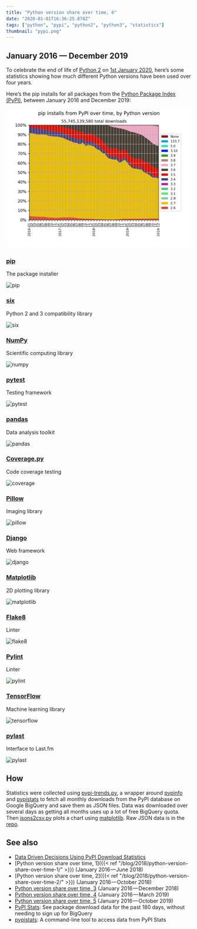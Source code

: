 ```yaml
---
title: "Python version share over time, 6"
date: "2020-01-01T16:36:25.878Z"
tags: ["python", "pypi", "python2", "python3", "statistics"]
thumbnail: "pypi.png"
---
```


## January 2016 — December 2019

To celebrate the end of life of [Python 2](https://www.python.org/doc/sunset-python-2/)
on [1st January 2020](https://peps.python.org/pep-0373/), here’s some statistics showing
how much different Python versions have been used over four years.

Here’s the pip installs for all packages from the
[Python Package Index (PyPI)](https://pypi.org/), between January 2016 and December
2019:

![all](pypi.png)

### [pip](https://github.com/pypa/pip)

The package installer

![pip](https://user-images.githubusercontent.com/1324225/71643625-af087280-2cc4-11ea-9997-10aae072ac1d.png)

### [six](https://github.com/benjaminp/six)

Python 2 and 3 compatibility library

![six](https://user-images.githubusercontent.com/1324225/71643630-b62f8080-2cc4-11ea-9461-1204f4dd117e.png)

### [NumPy](https://github.com/numpy/numpy)

Scientific computing library

![numpy](https://user-images.githubusercontent.com/1324225/71643635-bb8ccb00-2cc4-11ea-9c4f-7095b15210f6.png)

### [pytest](https://github.com/pytest-dev/pytest)

Testing framework

![pytest](https://user-images.githubusercontent.com/1324225/71643639-c0ea1580-2cc4-11ea-9aef-2a0d9cf816ae.png)

### [pandas](https://github.com/pandas-dev/pandas)

Data analysis toolkit

![pandas](https://user-images.githubusercontent.com/1324225/71643641-c8a9ba00-2cc4-11ea-8f58-9c244ff958aa.png)

### [Coverage.py](https://github.com/nedbat/coveragepy)

Code coverage testing

![coverage](https://user-images.githubusercontent.com/1324225/71643645-ce070480-2cc4-11ea-85b5-e408ea682e31.png)

### [Pillow](https://github.com/python-pillow/Pillow)

Imaging library

![pillow](https://user-images.githubusercontent.com/1324225/71643648-d3644f00-2cc4-11ea-9b3e-7271788d1f5d.png)

### [Django](https://github.com/python-pillow/Pillow)

Web framework

![django](https://user-images.githubusercontent.com/1324225/71643651-d95a3000-2cc4-11ea-891e-a218090c5db9.png)

### [Matplotlib](https://github.com/matplotlib/matplotlib)

2D plotting library

![matplotlib](https://user-images.githubusercontent.com/1324225/71643656-e6771f00-2cc4-11ea-808a-464ee01f88b5.png)

### [Flake8](https://gitlab.com/pycqa/flake8)

Linter

![flake8](https://user-images.githubusercontent.com/1324225/71643661-ec6d0000-2cc4-11ea-9ef8-f5da11826684.png)

### [Pylint](https://github.com/PyCQA/pylint/)

Linter

![pylint](https://user-images.githubusercontent.com/1324225/71643663-f42ca480-2cc4-11ea-9588-7290df0fa003.png)

### [TensorFlow](https://github.com/tensorflow/tensorflow/)

Machine learning library

![tensorflow](https://user-images.githubusercontent.com/1324225/71645996-1506f100-2ce9-11ea-80d8-43b499348a54.png)

### [pylast](https://github.com/pylast/pylast)

Interface to Last.fm

![pylast](https://user-images.githubusercontent.com/1324225/71643665-f989ef00-2cc4-11ea-921e-1d705524151c.png)

## How

Statistics were collected using
[pypi-trends.py](https://github.com/hugovk/pypi-tools/blob/master/pypi-trends.py), a
wrapper around [pypinfo](https://github.com/ofek/pypinfo) and
[pypistats](https://github.com/hugovk/pypistats) to fetch all monthly downloads from the
PyPI database on Google BigQuery and save them as JSON files. Data was downloaded over
several days as getting all months uses up a lot of free BigQuery quota. Then
[jsons2csv.py](https://github.com/hugovk/pypi-tools/blob/master/jsons2csv.py) plots a
chart using [matplotlib](https://github.com/matplotlib/matplotlib). Raw JSON data is in
the [repo](https://github.com/hugovk/pypi-tools/tree/master/data).

## See also

- [Data Driven Decisions Using PyPI Download Statistics](https://langui.sh/2016/12/09/data-driven-decisions/)
- [Python version share over time,
  1]({{< ref "/blog/2018/python-version-share-over-time-1/" >}}) (January
  2016 — June 2018)
- [Python version share over time,
  2]({{< ref "/blog/2018/python-version-share-over-time-2/" >}}) (January
  2016 — October 2018)
- [Python version share over time, 3](../../2019/python-version-share-over-time-3/)
  (January 2016 — December 2018)
- [Python version share over time, 4](../../2019/python-version-share-over-time-4/)
  (January 2016 — March 2019)
- [Python version share over time, 5](../../2019/python-version-share-over-time-5/)
  (January 2016 — October 2019)
- [PyPI Stats](https://pypistats.org/): See package download data for the past 180 days,
  without needing to sign up for BigQuery
- [pypistats](https://github.com/hugovk/pypistats): A command-line tool to access data
  from PyPI Stats
